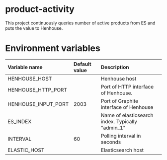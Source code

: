 # product-activity

This project continuously queries number of active products from ES and
puts the value to Henhouse.

# Environment variables

| Variable name          |Default value   | Description                                                                                                  |
|:-----------------------|:----------------|:-------------------------------------------------------------------------------------------------------------|
| HENHOUSE_HOST          |               | Henhouse host |
| HENHOUSE_HTTP_PORT     |               | Port of HTTP interface of Henhouse. |
| HENHOUSE_INPUT_PORT    | 2003          | Port of Graphite interface of Henhouse |
| ES_INDEX               |               | Name of elasticsearch index. Typically "admin_1" |
| INTERVAL               | 60            | Polling interval in seconds|
| ELASTIC_HOST           |               | Elasticsearch host  |


